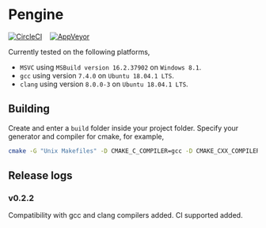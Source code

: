 # Pengine

[![CircleCI](https://circleci.com/gh/LoicNassif/lightweight-physics-engine/tree/feature%2Fmaster.svg?style=svg)](https://circleci.com/gh/LoicNassif/lightweight-physics-engine/tree/feature%2Fmaster)   &nbsp;&nbsp; [![AppVeyor](https://ci.appveyor.com/api/projects/status/github/LoicNassif/lightweight-physics-engine?branch=master&svg=true)](https://ci.appveyor.com/api/projects/status/github/LoicNassif/lightweight-physics-engine?branch=master&svg=true)

Currently tested on the following platforms,
- `MSVC` using `MSBuild version 16.2.37902` on `Windows 8.1`.
- `gcc` using version `7.4.0` on `Ubuntu 18.04.1 LTS`.
- `clang` using version `8.0.0-3` on `Ubuntu 18.04.1 LTS`. 

## Building

Create and enter a `build` folder inside your project folder. Specify your generator and compiler for cmake, for example,
```bash
cmake -G "Unix Makefiles" -D CMAKE_C_COMPILER=gcc -D CMAKE_CXX_COMPILER=g++ ../
```

## Release logs

### v0.2.2

Compatibility with gcc and clang compilers added. CI supported added. 
